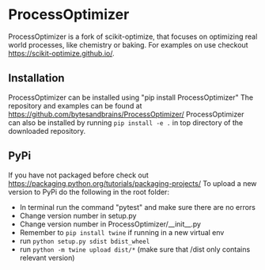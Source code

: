 # ProcessOptimizer

ProcessOptimizer is a fork of scikit-optimize, that focuses on optimizing real world processes, like chemistry or baking.
For examples on use checkout https://scikit-optimize.github.io/.

## Installation

ProcessOptimizer can be installed using "pip install ProcessOptimizer"
The repository and examples can be found at https://github.com/bytesandbrains/ProcessOptimizer/
ProcessOptimizer can also be installed by running `pip install -e .` in top directory of the downloaded repository.

## PyPi

If you have not packaged before check out https://packaging.python.org/tutorials/packaging-projects/
To upload a new version to PyPi do the following in the root folder:

- In terminal run the command "pytest" and make sure there are no errors
- Change version number in setup.py
- Change version number in ProcessOptimizer/\_\_init\_\_.py
- Remember to `pip install twine` if running in a new virtual env
- run `python setup.py sdist bdist_wheel`
- run `python -m twine upload dist/*` (make sure that /dist only contains relevant version)
